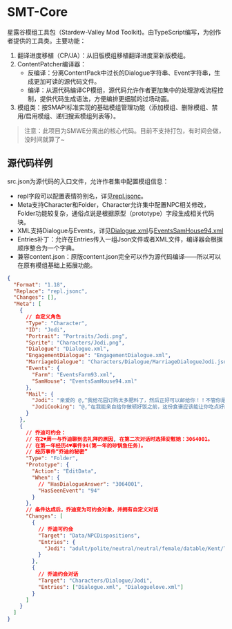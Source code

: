 # SMT-Core

星露谷模组工具包（Stardew-Valley Mod Toolkit)。由TypeScript编写，为创作者提供的工具类。主要功能：

1. 翻译进度移植（CP/JA）：从旧版模组移植翻译进度至新版模组。
2. ContentPatcher编译器：
   - 反编译：分离ContentPack中过长的Dialogue字符串、Event字符串，生成更加可读的源代码文件。
   - 编译：从源代码编译CP模组，源代码允许作者更加集中的处理游戏流程控制，提供代码生成语法，方便编排更细腻的过场动画。
3. 模组类：按SMAPI标准实现的基础模组管理功能（添加模组、删除模组、禁用/启用模组、递归搜索模组列表等）。

> 注意：此项目为SMWE分离出的核心代码。目前不支持打包，有时间会做，没时间就算了~

## 源代码样例

src.json为源代码的入口文件，允许作者集中配置模组信息：

- repl字段可以配置表情符别名，详见[repl.jsonc](doc/sample/repl.jsonc)。
- Meta支持Character和Folder，Character允许集中配置NPC相关修改，Folder功能较复杂，通俗点说是根据原型（prototype）字段生成相关代码块。
- XML支持Dialogue与Events，详见[Dialogue.xml](doc/sample/Dialogue.xml)与[EventsSamHouse94.xml](doc/sample/EventsSamHouse94.xml)
- Entries补丁：允许在Entries传入一组Json文件或者XML文件，编译器会根据顺序整合为一个字典。
- 兼容content.json：原版content.json完全可以作为源代码编译——所以可以在原有模组基础上拓展功能。

```JSON
{
  "Format": "1.18",
  "Replace": "repl.jsonc",
  "Changes": [],
  "Meta": [
    {
      // 自定义角色
      "Type": "Character",
      "ID": "Jodi",
      "Portrait": "Portraits/Jodi.png",
      "Sprite": "Characters/Jodi.png",
      "Dialogue": "Dialogue.xml",
      "EngagementDialogue": "EngagementDialogue.xml",
      "MarriageDialogue": "Characters/Dialogue/MarriageDialogueJodi.json",
      "Events": {
        "Farm": "EventsFarm93.xml",
        "SamHouse": "EventsSamHouse94.xml"
      },
      "Mail": {
        "Jodi": "亲爱的 @,^我给花园订购太多肥料了，然后正好可以邮给你！！不管你是用掉还是卖掉，记得亲自来谢我。  ^   -乔迪 %item object 368 5 369 5 370 5 %%",
        "JodiCooking": "@,^在我能亲自给你做顿好饭之前，这份食谱应该能让你吃点好的。 ^   -乔迪%item cookingRecipe %%"
      }
    },
    {
      // 乔迪可约会：
      // 在2♥周一与乔迪聊到去礼拜的原因, 在第二次对话时选择安慰她：3064001。
      // 在第一年经历4♥事件94(第一年的砂锅鱼任务)。
      // 经历事件“乔迪的秘密”
      "Type": "Folder",
      "Prototype": {
        "Action": "EditData",
        "When": {
          // "HasDialogueAnswer": "3064001",
          "HasSeenEvent": "94"
        }
      },
      // 条件达成后，乔迪变为可约会对象，并拥有自定义对话
      "Changes": [
        {
          // 乔迪可约会
          "Target": "Data/NPCDispositions",
          "Entries": {
            "Jodi": "adult/polite/neutral/neutral/female/datable/Kent/Town/fall 11/Sam 'eldest_son' Vincent 'youngest_son' Kent 'husband'/SamHouse 4 5/乔迪"
          }
        },
        {
          // 乔迪约会对话
          "Target": "Characters/Dialogue/Jodi",
          "Entries": ["Dialogue.xml", "Dialoguelove.xml"]
        }
      ]
    }
  ]
}

```
